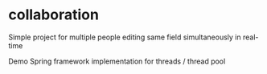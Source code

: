 # collaboration

Simple project for multiple people editing same field simultaneously in real-time

Demo Spring framework implementation for threads / thread pool
